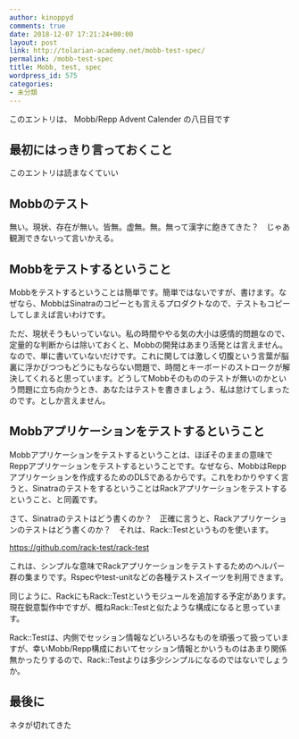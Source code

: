 ```yaml
---
author: kinoppyd
comments: true
date: 2018-12-07 17:21:24+00:00
layout: post
link: http://tolarian-academy.net/mobb-test-spec/
permalink: /mobb-test-spec
title: Mobb, test, spec
wordpress_id: 575
categories:
- 未分類
---
```


このエントリは、 Mobb/Repp Advent Calender の八日目です





## 最初にはっきり言っておくこと


このエントリは読まなくていい


## Mobbのテスト


無い。現状、存在が無い。皆無。虚無。無。無って漢字に飽きてきた？　じゃあ観測できないって言いかえる。


## Mobbをテストするということ


Mobbをテストするということは簡単です。簡単ではないですが、書けます。なぜなら、MobbはSinatraのコピーとも言えるプロダクトなので、テストもコピーしてしまえば言いわけです。

ただ、現状そうもいっていない。私の時間ややる気の大小は感情的問題なので、定量的な判断からは除いておくと、Mobbの開発はあまり活発とは言えません。なので、単に書いていないだけです。これに関しては激しく切腹という言葉が脳裏に浮かびつつもどうにもならない問題で、時間とキーボードのストロークが解決してくれると思っています。どうしてMobbそのもののテストが無いのかという問題に立ち向かうとき、あなたはテストを書きましょう、私は怠けてしまったのです。としか言えません。


## Mobbアプリケーションをテストするということ


Mobbアプリケーションをテストするということは、ほぼそのままの意味でReppアプリケーションをテストするということです。なぜなら、MobbはReppアプリケーションを作成するためのDLSであるからです。これをわかりやすく言うと、SinatraのテストをするということはRackアプリケーションをテストするということ、と同義です。

さて、Sinatraのテストはどう書くのか？　正確に言うと、Rackアプリケーションのテストはどう書くのか？　それは、Rack::Testというものを使います。

https://github.com/rack-test/rack-test

これは、シンプルな意味でRackアプリケーションをテストするためのヘルパー群の集まりです。Rspecやtest-unitなどの各種テストスイーツを利用できます。

同じように、RackにもRack::Testというモジュールを追加する予定があります。現在鋭意製作中ですが、概ねRack::Testと似たような構成になると思っています。

Rack::Testは、内側でセッション情報などいろいろなものを頑張って扱っていますが、幸いMobb/Repp構成においてセッション情報とかいうものはあまり関係無かったりするので、Rack::Testよりは多少シンプルになるのではないでしょうか。


## 最後に


ネタが切れてきた

